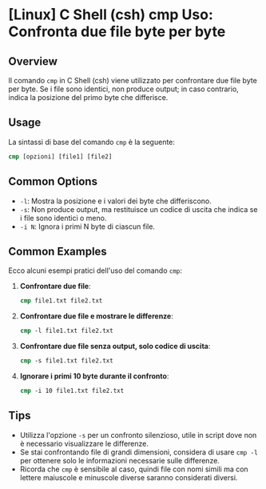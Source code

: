 # [Linux] C Shell (csh) cmp Uso: Confronta due file byte per byte

## Overview
Il comando `cmp` in C Shell (csh) viene utilizzato per confrontare due file byte per byte. Se i file sono identici, non produce output; in caso contrario, indica la posizione del primo byte che differisce.

## Usage
La sintassi di base del comando `cmp` è la seguente:

```csh
cmp [opzioni] [file1] [file2]
```

## Common Options
- `-l`: Mostra la posizione e i valori dei byte che differiscono.
- `-s`: Non produce output, ma restituisce un codice di uscita che indica se i file sono identici o meno.
- `-i N`: Ignora i primi N byte di ciascun file.

## Common Examples
Ecco alcuni esempi pratici dell'uso del comando `cmp`:

1. **Confrontare due file**:
   ```csh
   cmp file1.txt file2.txt
   ```

2. **Confrontare due file e mostrare le differenze**:
   ```csh
   cmp -l file1.txt file2.txt
   ```

3. **Confrontare due file senza output, solo codice di uscita**:
   ```csh
   cmp -s file1.txt file2.txt
   ```

4. **Ignorare i primi 10 byte durante il confronto**:
   ```csh
   cmp -i 10 file1.txt file2.txt
   ```

## Tips
- Utilizza l'opzione `-s` per un confronto silenzioso, utile in script dove non è necessario visualizzare le differenze.
- Se stai confrontando file di grandi dimensioni, considera di usare `cmp -l` per ottenere solo le informazioni necessarie sulle differenze.
- Ricorda che `cmp` è sensibile al caso, quindi file con nomi simili ma con lettere maiuscole e minuscole diverse saranno considerati diversi.